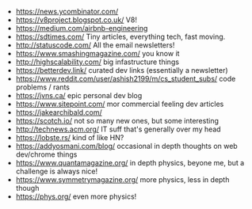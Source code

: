 - https://news.ycombinator.com/
- https://v8project.blogspot.co.uk/ V8!
- https://medium.com/airbnb-engineering
- https://sdtimes.com/ Tiny articles, everything tech, fast moving.
- http://statuscode.com/ All the email newsletters! 
- https://www.smashingmagazine.com/ you know it
- http://highscalability.com/ big infastructure things
- https://betterdev.link/ curated dev links (essentially a newsletter)
- https://www.reddit.com/user/ashish2199/m/cs_student_subs/ code problems / rants
- https://jvns.ca/ epic personal dev blog
- https://www.sitepoint.com/ mor commercial feeling dev articles
- https://jakearchibald.com/
- https://scotch.io/ not so many new ones, but some interesting 
- http://technews.acm.org/ IT suff that's generally over my head
- https://lobste.rs/ kind of like HN?
- https://addyosmani.com/blog/ occasional in depth thoughts on web dev/chrome things
- https://www.quantamagazine.org/ in depth physics, beyone me, but a challenge is always nice!
- https://www.symmetrymagazine.org/ more physics, less in depth though
- https://phys.org/ even more physics!
